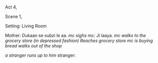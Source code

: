 Act 4,

Scene 1,

Setting: Living Room

Mother: Dukaan se subzi le aa.
_mc sighs_
mc: Ji laaya.
_mc walks to the grocery store (in depressed fashion)_
_Reaches grocery store_
_mc is buying bread_
_walks out of the shop_

_a stranger runs up to him_
stranger: 
